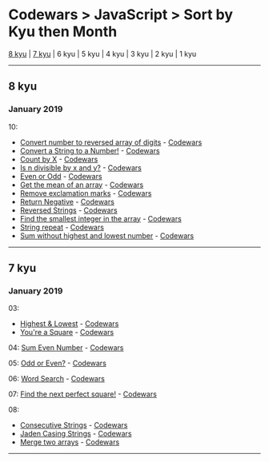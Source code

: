 # Codewars > JavaScript > Sort by Kyu then Month

[8 kyu](#8-kyu) | [7 kyu](#7-kyu) | 6 kyu | 5 kyu | 4 kyu | 3 kyu | 2 kyu | 1 kyu
___
## 8 kyu

### January 2019
10:
* [Convert number to reversed array of digits](8-kyu/20190109-convert-number-to-reversed-array.js) - [Codewars](https://www.codewars.com/kata/convert-number-to-reversed-array-of-digits)
* [Convert a String to a Number!](8-kyu/20190109-convert-string-to-number.js) - [Codewars](https://www.codewars.com/kata/convert-a-string-to-a-number)
* [Count by X](8-kyu/20190109-count-by-x.js) - [Codewars](https://www.codewars.com/kata/count-by-x)
* [Is n divisible by x and y?](8-kyu/20190109-divisible-by-x-and-y.js) - [Codewars](https://www.codewars.com/kata/is-n-divisible-by-x-and-y)
* [Even or Odd](8-kyu/20190109-even-or-odd.js) - [Codewars](https://www.codewars.com/kata/even-or-odd)
* [Get the mean of an array](8-kyu/20190109-mean-of-array.js) - [Codewars](https://www.codewars.com/kata/get-the-mean-of-an-array)
* [Remove exclamation marks](8-kyu/20190109-remove-exclaimation-marks.js) - [Codewars](https://www.codewars.com/kata/remove-exclamation-marks)
* [Return Negative](8-kyu/20190109-return-negative.js) - [Codewars](https://www.codewars.com/kata/return-negative)
* [Reversed Strings](8-kyu/20190109-reversed-strings.js) - [Codewars](https://www.codewars.com/kata/reversed-strings)
* [Find the smallest integer in the array](8-kyu/20190109-smallest-integer.js) - [Codewars](https://www.codewars.com/kata/find-the-smallest-integer-in-the-array)
* [String repeat](8-kyu/20190109-string-repeat.js) - [Codewars](https://www.codewars.com/kata/string-repeat)
* [Sum without highest and lowest number](8-kyu/20190109-sum-without-high-and-low.js) - [Codewars](https://www.codewars.com/kata/sum-without-highest-and-lowest-number)
___
## 7 kyu

### January 2019
03:
* [Highest & Lowest](7-kyu/20190103-highest-&-lowest.js) - [Codewars](https://www.codewars.com/kata/highest-and-lowest)
* [You're a Square](7-kyu/20190103-youre-a-square.js) - [Codewars](https://www.codewars.com/kata/youre-a-square)

04: [Sum Even Number](7-kyu/20190104-sum-even-numbers.js) - [Codewars](https://www.codewars.com/kata/sum-even-numbers)

05: [Odd or Even?](7-kyu/20190105-odd-or-even.js) - [Codewars](https://www.codewars.com/kata/odd-or-even)

06: [Word Search](7-kyu/20190106-wordsearch.js) - [Codewars](https://www.codewars.com/kata/wordsearch)

07: [Find the next perfect square!](7-kyu/20190107-find-perfect-square.js) - [Codewars](https://www.codewars.com/kata/find-the-next-perfect-square)

08:
* [Consecutive Strings](7-kyu/20190108-consecutive-strings.js) - [Codewars](https://www.codewars.com/kata/consecutive-strings)
* [Jaden Casing Strings](7-kyu/20190108-jaden-casing-strings.js) - [Codewars](https://www.codewars.com/kata/jaden-casing-strings)
* [Merge two arrays](7-kyu/20190108-merge-two-arrays.js) - [Codewars](https://www.codewars.com/kata/merge-two-arrays)
___
